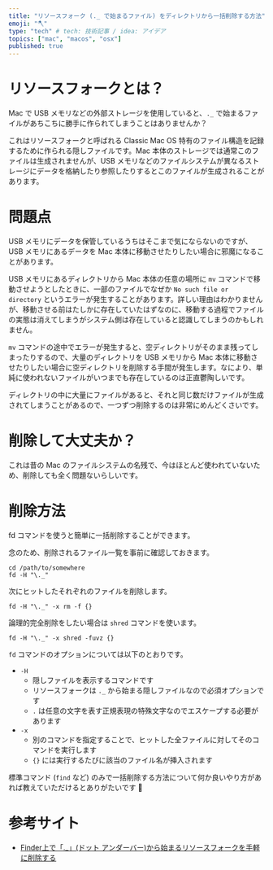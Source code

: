 ```yaml
---
title: "リソースフォーク (._ で始まるファイル) をディレクトリから一括削除する方法"
emoji: "🪓"
type: "tech" # tech: 技術記事 / idea: アイデア
topics: ["mac", "macos", "osx"]
published: true
---
```


# リソースフォークとは？
Mac で USB メモリなどの外部ストレージを使用していると、`._` で始まるファイルがあちこちに勝手に作られてしまうことはありませんか？

これはリソースフォークと呼ばれる Classic Mac OS 特有のファイル構造を記録するために作られる隠しファイルです。Mac 本体のストレージでは通常このファイルは生成されませんが、USB メモリなどのファイルシステムが異なるストレージにデータを格納したり参照したりするとこのファイルが生成されることがあります。



# 問題点
USB メモリにデータを保管しているうちはそこまで気にならないのですが、USB メモリにあるデータを Mac 本体に移動させたりしたい場合に邪魔になることがあります。

USB メモリにあるディレクトリから Mac 本体の任意の場所に `mv` コマンドで移動させようとしたときに、一部のファイルでなぜか `No such file or directory` というエラーが発生することがあります。詳しい理由はわかりませんが、移動させる前はたしかに存在していたはずなのに、移動する過程でファイルの実態は消えてしまうがシステム側は存在していると認識してしまうのかもしれません。

`mv` コマンドの途中でエラーが発生すると、空ディレクトリがそのまま残ってしまったりするので、大量のディレクトリを USB メモリから Mac 本体に移動させたりしたい場合に空ディレクトリを削除する手間が発生します。なにより、単純に使われないファイルがいつまでも存在しているのは正直鬱陶しいです。

ディレクトリの中に大量にファイルがあると、それと同じ数だけファイルが生成されてしまうことがあるので、一つずつ削除するのは非常にめんどくさいです。



# 削除して大丈夫か？
これは昔の Mac のファイルシステムの名残で、今はほとんど使われていないため、削除しても全く問題ないらしいです。



# 削除方法
fd コマンドを使うと簡単に一括削除することができます。

念のため、削除されるファイル一覧を事前に確認しておきます。

```shell:Shell
cd /path/to/somewhere
fd -H "\._"
```

次にヒットしたそれぞれのファイルを削除します。

```shell:Shell
fd -H "\._" -x rm -f {}
```

論理的完全削除をしたい場合は `shred` コマンドを使います。

```shell:Shell
fd -H "\._" -x shred -fuvz {}
```

`fd` コマンドのオプションについては以下のとおりです。

* `-H`
    * 隠しファイルを表示するコマンドです
    * リソースフォークは `._` から始まる隠しファイルなので必須オプションです
    * `.` は任意の文字を表す正規表現の特殊文字なのでエスケープする必要があります
* `-x`
    * 別のコマンドを指定することで、ヒットした全ファイルに対してそのコマンドを実行します
    * `{}` には実行するたびに該当のファイル名が挿入されます

標準コマンド (`find` など) のみで一括削除する方法について何か良いやり方があれば教えていただけるとありがたいです 🙏



# 参考サイト
* [Finder上で「._」(ドット アンダーバー)から始まるリソースフォークを手軽に削除する](https://sites.google.com/site/bknobiboroku/mac/delete_resource_forks_from_finder)
